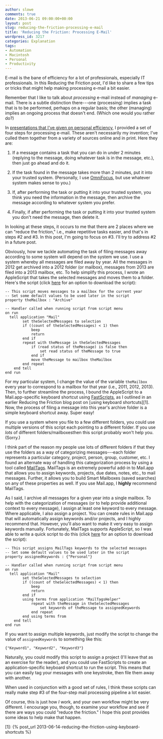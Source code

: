 ```yaml
---
author: slowe
comments: true
date: 2013-06-21 09:00:00+00:00
layout: post
slug: reducing-the-friction-processing-e-mail
title: 'Reducing the Friction: Processing E-Mail'
wordpress_id: 3217
categories: Explanation
tags:
- Automation
- Macintosh
- Personal
- Productivity
---
```


E-mail is the bane of efficiency for a lot of professionals, especially IT professionals. In this Reducing the Friction post, I'd like to share a few tips or tricks that might help making processing e-mail a bit easier.

Remember that I like to talk about _processing_ e-mail instead of _managing_ e-mail. There is a subtle distinction there---one (processing) implies a task that is to be performed, perhaps on a regular basis; the other (managing) implies an ongoing process that doesn't end. (Which one would you rather do?)

In [presentations that I've given on personal efficiency](https://speakerdeck.com/slowe/tips-and-tricks-from-a-wannabe-productivity-geek), I provided a set of four steps for processing e-mail. These aren't necessarily my invention; I've culled them together from a variety of sources online and in print. Here they are:

1. If a message contains a task that you can do in under 2 minutes (replying to the message, doing whatever task is in the message, etc.), then just go ahead and do it.

2. If the task found in the message takes more than 2 minutes, put it into your trusted system. (Personally, I use [OmniFocus](http://www.omnigroup.com/products/omnifocus/), but use whatever system makes sense to you.)

3. If, after performing the task or putting it into your trusted system, you think you need the information in the message, then archive the message according to whatever system you prefer.

4. Finally, if after performing the task or putting it into your trusted system you don't need the message, then delete it.

In looking at these steps, it occurs to me that there are 2 places where we can "reduce the friction," i.e., make repetitive tasks easier, and that's in steps #2 and #3. In this post, I'm going to focus on #3. I'll try to address #2 in a future post.

Obviously, how we tackle automating the task of filing messages away according to some system will depend on the system we use. I use a system whereby all messages are filed away by year. All the messages in 2012 get archived into a 2012 folder (or mailbox), messages from 2013 are filed into a 2013 mailbox, etc. To help simplify this process, I wrote an AppleScript that takes the selected messages and moves them to a folder. Here's the script (click [here](https://gist.github.com/lowescott/5788136) for an option to download the script):

``` applescript
-- This script moves messages to a mailbox for the current year
-- Set some default values to be used later in the script
property theMailbox : "Archive"

-- Handler called when running script from script menu
on run
  tell application "Mail"
        set theSelectedMessages to selection
        if ((count of theSelectedMessages) < 1) then
            beep
            return
        end if
        repeat with theMessage in theSelectedMessages
            if (read status of theMessage) is false then
                set read status of theMessage to true
            end if
            move theMessage to mailbox theMailbox
        end repeat
    end tell
end run
```

For my particular system, I change the value of the variable `theMailbox` every year to correspond to a mailbox for that year (i.e., 2011, 2012, 2013). Then, to further streamline the process, I bound the AppleScript to a Mail.app-specific keyboard shortcut using [FastScripts](http://www.red-sweater.com/fastscripts/), as I outlined in an earlier Reducing the Friction blog post on [using keyboard shortcuts][1]. Now, the process of filing a message into this year's archive folder is a simple keyboard shortcut away. Super easy!

If you use a system where you file to a few different folders, you could use multiple versions of this script each pointing to a different folder. If you use _lots_ of different folders/mailboxesthen this script probably won't help you. (Sorry.)

I think part of the reason my people use lots of different folders if that they use the folders as a way of categorizing messages---each folder represents a particular category, project, person, group, customer, etc. I found an alternate way of handling this categorization process by using a tool called [MailTags](http://indev.ca/MailTags.html). MailTags is an extremely powerful add-in to Mail.app that allows you to assign keywords, projects, due dates, notes, etc., to mail messages. Further, it allows you to build Smart Mailboxes (saved searches) on any of these properties as well. If you use Mail.app, I **highly** recommend MailTags.

As I said, I archive all messages for a given year into a single mailbox. To help with the categorization of messages (or to help provide additional context to every message), I assign at least one keyword to every message. Where applicable, I also assign a project. You can create rules in Mail.app that will automatically assign keywords and/or projects, and I highly recommend that. However, you'll also want to make it very easy to assign keywords manually. Fortunately, MailTags supports AppleScript, so I was able to write a quick script to do this (click [here](https://gist.github.com/lowescott/5788104) for an option to download the script):

``` applescript
-- This script assigns MailTags keywords to the selected messages
-- Set some default values to be used later in the script
property assignedKeywords : {"Personal"}

-- Handler called when running script from script menu
on run
  tell application "Mail"
        set theSelectedMessages to selection
        if ((count of theSelectedMessages) < 1) then
            beep
            return
        end if
        using terms from application "MailTagsHelper"
            repeat with theMessage in theSelectedMessages
                set keywords of theMessage to assignedKeywords
            end repeat
        end using terms from
    end tell
end run
```

If you want to assign multiple keywords, just modify the script to change the value of `assignedKeywords` to something like this:

    {"Keyword1", "Keyword2", "Keyword3"}

Naturally, you could modify this script to assign a project (I'll leave that as an exercise for the reader), and you could use FastScripts to create an application-specific keyboard shortcut to run the script. This means that you can easily tag your messages with one keystroke, then file them away with another.

When used in conjunction with a good set of rules, I think these scripts can really make step #3 of the four-step mail processing pipeline a lot easier.

Of course, this is just how _I_ work, and your own workflow might be very different. I encourage you, though, to examine your workflow and see if there are ways you could "reduce the friction." I hope this post provides some ideas to help make that happen.


[1]: {% post_url 2013-06-14-reducing-the-friction-using-keyboard-shortcuts %}
